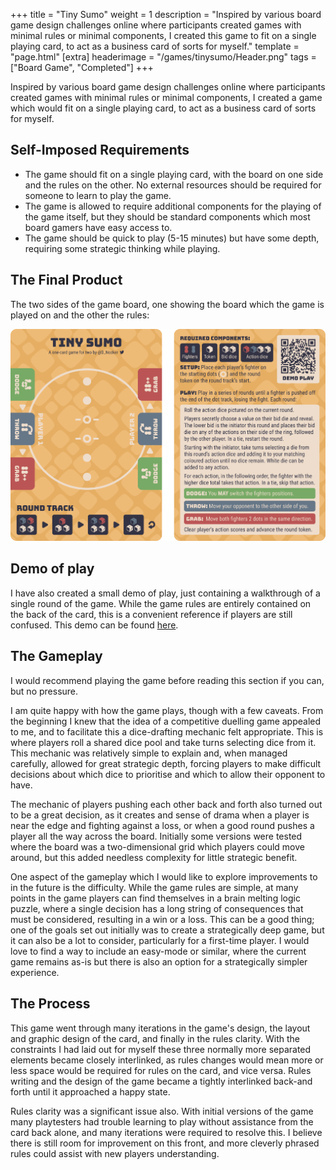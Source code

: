 +++
title = "Tiny Sumo"
weight = 1
description = "Inspired by various board game design challenges online where participants created games with minimal rules or minimal components, I created this game to fit on a single playing card, to act as a business card of sorts for myself."
template = "page.html"
[extra]
headerimage = "/games/tinysumo/Header.png"
tags = ["Board Game", "Completed"]
+++

Inspired by various board game design challenges online where participants created games with minimal rules or minimal components, I created a game which would fit on a single playing card, to act as a business card of sorts for myself.

## Self-Imposed Requirements
- The game should fit on a single playing card, with the board on one side and the rules on the other. No external resources should be required for someone to learn to play the game.
- The game is allowed to require additional components for the playing of the game itself, but they should be standard components which most board gamers have easy access to.
- The game should be quick to play (5-15 minutes) but have some depth, requiring some strategic thinking while playing.

## The Final Product
The two sides of the game board, one showing the board which the game is played on and the other the rules:

<img class = imagewithinpost src="/games/tinysumo/bothsides.png">


## Demo of play
I have also created a small demo of play, just containing a walkthrough of a single round of the game. While the game rules are entirely contained on the back of the card, this is a convenient reference if players are still confused. This demo can be found [here](/games/tinysumo/rules).

## The Gameplay
I would recommend playing the game before reading this section if you can, but no pressure.

I am quite happy with how the game plays, though with a few caveats. From the beginning I knew that the idea of a competitive duelling game appealed to me, and to facilitate this a dice-drafting mechanic felt appropriate. This is where players roll a shared dice pool and take turns selecting dice from it. This mechanic was relatively simple to explain and, when managed carefully, allowed for great strategic depth, forcing players to make difficult decisions about which dice to prioritise and which to allow their opponent to have.

The mechanic of players pushing each other back and forth also turned out to be a great decision, as it creates and sense of drama when a player is near the edge and fighting against a loss, or when a good round pushes a player all the way across the board. Initially some versions were tested where the board was a two-dimensional grid which players could move around, but this added needless complexity for little strategic benefit.

One aspect of the gameplay which I would like to explore improvements to in the future is the difficulty. While the game rules are simple, at many points in the game players can find themselves in a brain melting logic puzzle, where a single decision has a long string of consequences that must be considered, resulting in a win or a loss. This can be a good thing; one of the goals set out initially was to create a strategically deep game, but it can also be a lot to consider, particularly for a first-time player. I would love to find a way to include an easy-mode or similar, where the current game remains as-is but there is also an option for a strategically simpler experience.

## The Process
This game went through many iterations in the game's design, the layout and graphic design of the card, and finally in the rules clarity. With the constraints I had laid out for myself these three normally more separated elements became closely interlinked, as rules changes would mean more or less space would be required for rules on the card, and vice versa. Rules writing and the design of the game became a tightly interlinked back-and forth until it approached a happy state.

Rules clarity was a significant issue also. With initial versions of the game many playtesters had trouble learning to play without assistance from the card back alone, and many iterations were required to resolve this. I believe there is still room for improvement on this front, and more cleverly phrased rules could assist with new players understanding.
